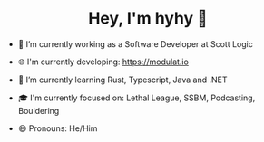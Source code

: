 <h1 align="center">Hey, I'm hyhy 👋
<h4 align="center"></h4>
  
- 🔭 I’m currently working as a Software Developer at Scott Logic
  
  
- 🌐 I'm currently developing: https://modulat.io
- 🌱 I’m currently learning Rust, Typescript, Java and .NET
- 🎓 I'm currently focused on: Lethal League, SSBM, Podcasting, Bouldering
- 😄 Pronouns: He/Him
